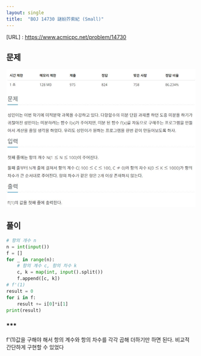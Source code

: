 ```yaml
---
layout: single
title:  "BOJ 14730 謎紛芥索紀 (Small)"
---
```






[URL] : https://www.acmicpc.net/problem/14730



## 문제

![image-20211012141743327](../images/image-20211012141743327.JPG)



## 풀이

```python
# 항의 개수 n
n = int(input())
f = []
for _ in range(n):
	# 항의 계수 c, 항의 차수 k
	c, k = map(int, input().split())
	f.append([c, k])
# f'(1)
result = 0
for i in f:
	result += i[0]*i[1]
print(result)
```





### ***

f'(1)값을 구해야 해서 항의 계수와 항의 차수를 각각 곱해 더하기만 하면 된다.
비교적 간단하게 구현할 수 있었다



